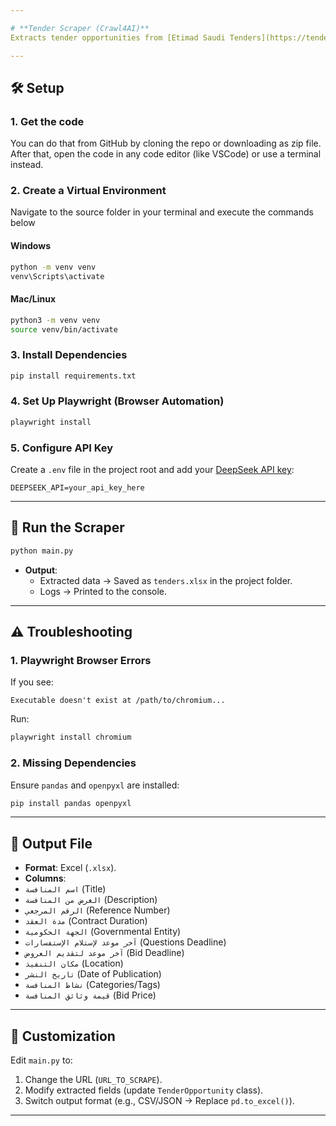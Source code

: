 ```yaml
---

# **Tender Scraper (Crawl4AI)**  
Extracts tender opportunities from [Etimad Saudi Tenders](https://tenders.etimad.sa/) and saves them to an Excel file.  

---
```


## **🛠 Setup**  
### **1. Get the code**  
You can do that from GitHub by cloning the repo or downloading as zip file.
After that, open the code in any code editor (like VSCode) or use a terminal instead.

### **2. Create a Virtual Environment** 
Navigate to the source folder in your terminal and execute the commands below
#### **Windows**  
```bash
python -m venv venv
venv\Scripts\activate
```
#### **Mac/Linux**  
```bash
python3 -m venv venv
source venv/bin/activate
```

### **3. Install Dependencies**  
```bash
pip install requirements.txt
```

### **4. Set Up Playwright (Browser Automation)**  
```bash
playwright install
```

### **5. Configure API Key**  
Create a `.env` file in the project root and add your [DeepSeek API key](https://platform.deepseek.com/):  
```env
DEEPSEEK_API=your_api_key_here
```

---

## **🚀 Run the Scraper**  
```bash
python main.py
```
- **Output**:  
  - Extracted data → Saved as `tenders.xlsx` in the project folder.  
  - Logs → Printed to the console.  

---

## **⚠️ Troubleshooting**  
### **1. Playwright Browser Errors**  
If you see:  
```plaintext
Executable doesn't exist at /path/to/chromium...
```  
Run:  
```bash
playwright install chromium
```

### **2. Missing Dependencies**  
Ensure `pandas` and `openpyxl` are installed:  
```bash
pip install pandas openpyxl
```

---

## **📁 Output File**  
- **Format**: Excel (`.xlsx`).  
- **Columns**:  
- `اسم المنافسة` (Title)
- `الغرض من المنافسة` (Description) 
- `الرقم المرجعي` (Reference Number)
- `مدة العقد` (Contract Duration)
- `الجهة الحكومية` (Governmental Entity)
- `آخر موعد لإستلام الإستفسارات` (Questions Deadline)
- `آخر موعد لتقديم العروض` (Bid Deadline)
- `مكان التنفيذ` (Location)
- `تاريخ النشر` (Date of Publication)
- `نشاط المنافسة` (Categories/Tags)
- `قيمة وثائق المنافسة` (Bid Price)

---

## **🔧 Customization**  
Edit `main.py` to:  
1. Change the URL (`URL_TO_SCRAPE`).  
2. Modify extracted fields (update `TenderOpportunity` class).  
3. Switch output format (e.g., CSV/JSON → Replace `pd.to_excel()`).  

--- 